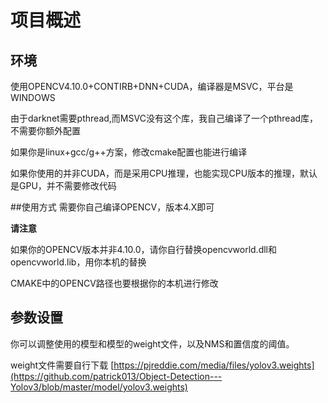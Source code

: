 # 项目概述

## 环境
使用OPENCV4.10.0+CONTIRB+DNN+CUDA，编译器是MSVC，平台是WINDOWS

由于darknet需要pthread,而MSVC没有这个库，我自己编译了一个pthread库，不需要你额外配置

如果你是linux+gcc/g++方案，修改cmake配置也能进行编译

如果你使用的并非CUDA，而是采用CPU推理，也能实现CPU版本的推理，默认是GPU，并不需要修改代码

##使用方式
需要你自己编译OPENCV，版本4.X即可

**请注意**

如果你的OPENCV版本并非4.10.0，请你自行替换opencvworld.dll和opencvworld.lib，用你本机的替换

CMAKE中的OPENCV路径也要根据你的本机进行修改

## 参数设置
你可以调整使用的模型和模型的weight文件，以及NMS和置信度的阈值。

weight文件需要自行下载
[https://pjreddie.com/media/files/yolov3.weights](https://github.com/patrick013/Object-Detection---Yolov3/blob/master/model/yolov3.weights)
